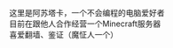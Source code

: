 这里是阿苏塔卡，一个不会编程的电脑爱好者<br>
目前在跟他人合作经营一个Minecraft服务器<br>
喜爱翻墙、鉴证（魔怔人一个）

<!---
Asutaka233/Asutaka233 is a ✨ special ✨ repository because its `README.md` (this file) appears on your GitHub profile.
You can click the Preview link to take a look at your changes.
--->
